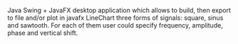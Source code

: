 Java Swing + JavaFX desktop application which allows to build, then export to file and/or plot in javafx LineChart three forms of 
signals: square, sinus and sawtooth. For each of them user could specify frequency, amplitude, phase and vertical shift.
